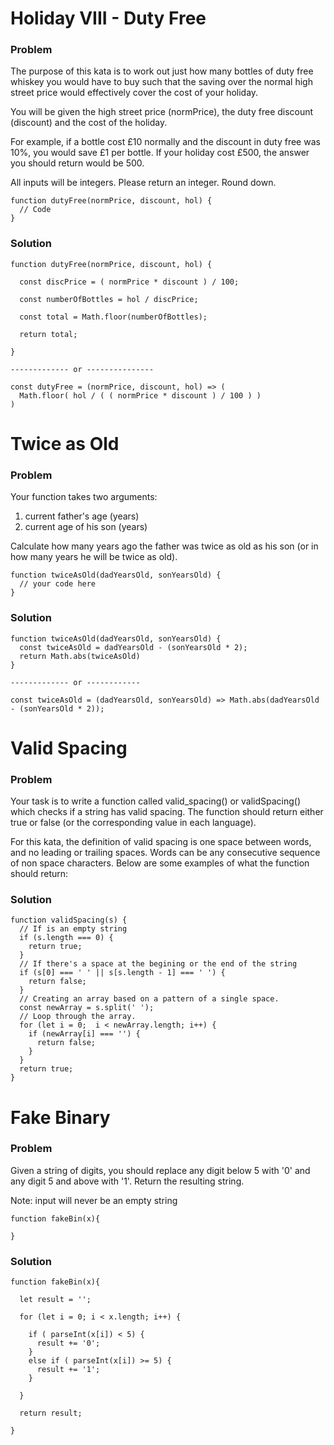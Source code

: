 # Holiday VIII - Duty Free

### Problem

The purpose of this kata is to work out just how many bottles of duty free whiskey you would have to buy such that the saving over the normal high street price would effectively cover the cost of your holiday.

You will be given the high street price (normPrice), the duty free discount (discount) and the cost of the holiday.

For example, if a bottle cost £10 normally and the discount in duty free was 10%, you would save £1 per bottle. If your holiday cost £500, the answer you should return would be 500.

All inputs will be integers. Please return an integer. Round down.
```
function dutyFree(normPrice, discount, hol) {
  // Code
}
```

### Solution
```
function dutyFree(normPrice, discount, hol) {
  
  const discPrice = ( normPrice * discount ) / 100;
  
  const numberOfBottles = hol / discPrice;
  
  const total = Math.floor(numberOfBottles);
  
  return total;
  
}

------------- or ---------------

const dutyFree = (normPrice, discount, hol) => (
  Math.floor( hol / ( ( normPrice * discount ) / 100 ) ) 
)

```

# Twice as Old

### Problem

Your function takes two arguments:

1. current father's age (years)
2. current age of his son (years)
 
Сalculate how many years ago the father was twice as old as his son (or in how many years he will be twice as old).

```
function twiceAsOld(dadYearsOld, sonYearsOld) {
  // your code here
}
```

### Solution
```
function twiceAsOld(dadYearsOld, sonYearsOld) {
  const twiceAsOld = dadYearsOld - (sonYearsOld * 2);
  return Math.abs(twiceAsOld)
}

------------- or ------------

const twiceAsOld = (dadYearsOld, sonYearsOld) => Math.abs(dadYearsOld - (sonYearsOld * 2));
```

# Valid Spacing

### Problem
Your task is to write a function called valid_spacing() or validSpacing() which checks if a string has valid spacing. The function should return either true or false (or the corresponding value in each language).

For this kata, the definition of valid spacing is one space between words, and no leading or trailing spaces. Words can be any consecutive sequence of non space characters. Below are some examples of what the function should return:

### Solution
```
function validSpacing(s) {
  // If is an empty string
  if (s.length === 0) {
    return true;
  }
  // If there's a space at the begining or the end of the string
  if (s[0] === ' ' || s[s.length - 1] === ' ') {
    return false;
  }
  // Creating an array based on a pattern of a single space.
  const newArray = s.split(' ');
  // Loop through the array.
  for (let i = 0;  i < newArray.length; i++) {
    if (newArray[i] === '') {
      return false;
    }
  }
  return true;
}
```

# Fake Binary

### Problem

Given a string of digits, you should replace any digit below 5 with '0' and any digit 5 and above with '1'. Return the resulting string.

Note: input will never be an empty string


```
function fakeBin(x){

}
```

### Solution
```
function fakeBin(x){
  
  let result = '';

  for (let i = 0; i < x.length; i++) {
    
    if ( parseInt(x[i]) < 5) {
      result += '0';
    }
    else if ( parseInt(x[i]) >= 5) {
      result += '1';
    }
    
  }
  
  return result;
  
}
```
